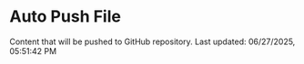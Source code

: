 # Auto Push File

Content that will be pushed to GitHub repository.
Last updated: 06/27/2025, 05:51:42 PM